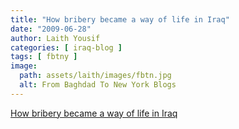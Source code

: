 ```yaml
---
title: "How bribery became a way of life in Iraq"
date: "2009-06-28"
author: Laith Yousif
categories: [ iraq-blog ]
tags: [ fbtny ]
image:
  path: assets/laith/images/fbtn.jpg
  alt: From Baghdad To New York Blogs
---
```


[How bribery became a way of life in Iraq](https://www.independent.co.uk/news/world/middle-east/how-bribery-became-a-way-of-life-in-iraq-1722466.html)
